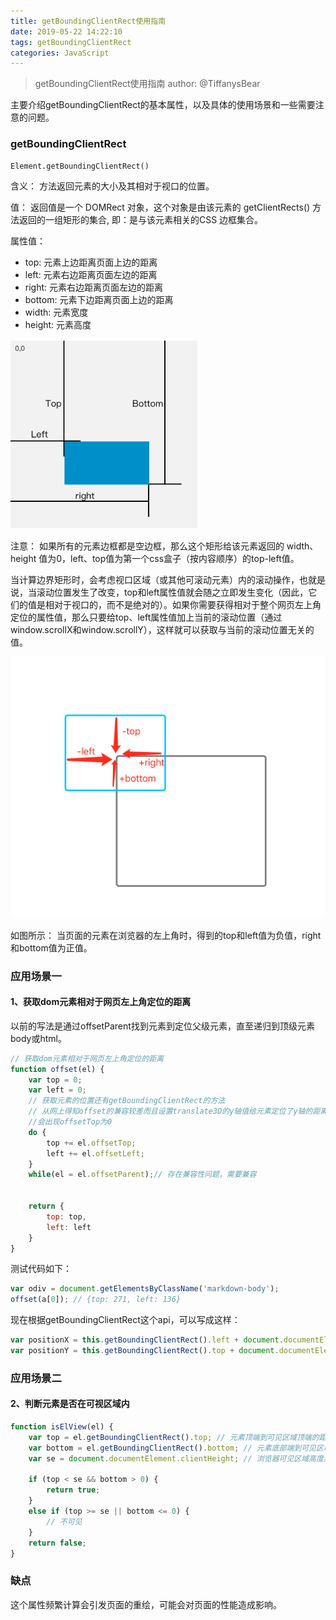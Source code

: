 ```yaml
---
title: getBoundingClientRect使用指南
date: 2019-05-22 14:22:10
tags: getBoundingClientRect
categories: JavaScript
---
```




> getBoundingClientRect使用指南
> author: @TiffanysBear

主要介绍getBoundingClientRect的基本属性，以及具体的使用场景和一些需要注意的问题。

### getBoundingClientRect

```
Element.getBoundingClientRect()

```

含义：
方法返回元素的大小及其相对于视口的位置。

值： 
返回值是一个 DOMRect 对象，这个对象是由该元素的 getClientRects() 方法返回的一组矩形的集合, 即：是与该元素相关的CSS 边框集合。

<!-- more -->

属性值：

* top: 元素上边距离页面上边的距离
* left: 元素右边距离页面左边的距离
* right: 元素右边距离页面左边的距离
* bottom: 元素下边距离页面上边的距离
* width: 元素宽度
* height: 元素高度


![图片一](https://github.com/Tiffanysbear/accumulation/raw/master/image/gbcr.png)

注意：
如果所有的元素边框都是空边框，那么这个矩形给该元素返回的 width、height 值为0，left、top值为第一个css盒子（按内容顺序）的top-left值。

当计算边界矩形时，会考虑视口区域（或其他可滚动元素）内的滚动操作，也就是说，当滚动位置发生了改变，top和left属性值就会随之立即发生变化（因此，它们的值是相对于视口的，而不是绝对的）。如果你需要获得相对于整个网页左上角定位的属性值，那么只要给top、left属性值加上当前的滚动位置（通过window.scrollX和window.scrollY），这样就可以获取与当前的滚动位置无关的值。

![图片二](https://github.com/Tiffanysbear/accumulation/raw/master/image/gbcr-2.png)


如图所示：
当页面的元素在浏览器的左上角时，得到的top和left值为负值，right和bottom值为正值。



### 应用场景一
#### 1、获取dom元素相对于网页左上角定位的距离
以前的写法是通过offsetParent找到元素到定位父级元素，直至递归到顶级元素body或html。

```javascript
// 获取dom元素相对于网页左上角定位的距离
function offset(el) {
    var top = 0;
    var left = 0;
    // 获取元素的位置还有getBoundingClientRect的方法
    // 从网上得知offset的兼容较差而且设置translate3D的y轴值给元素定位了y轴的距离后
    //会出现offsetTop为0
    do {
        top += el.offsetTop;
        left += el.offsetLeft;
    }
    while(el = el.offsetParent);// 存在兼容性问题，需要兼容
    
    
    return {
        top: top,
        left: left
    }
}
```

测试代码如下：

```javascript
var odiv = document.getElementsByClassName('markdown-body');
offset(a[0]); // {top: 271, left: 136}

```

现在根据getBoundingClientRect这个api，可以写成这样：

```javascript
var positionX = this.getBoundingClientRect().left + document.documentElement.scrollLeft;
var positionY = this.getBoundingClientRect().top + document.documentElement.scrollLeft;

```

### 应用场景二
#### 2、判断元素是否在可视区域内

```javascript
function isElView(el) {
    var top = el.getBoundingClientRect().top; // 元素顶端到可见区域顶端的距离
    var bottom = el.getBoundingClientRect().bottom; // 元素底部端到可见区域顶端的距离
    var se = document.documentElement.clientHeight; // 浏览器可见区域高度。
    
    if (top < se && bottom > 0) {
        return true;
    }
    else if (top >= se || bottom <= 0) {
        // 不可见
    }
    return false;
}


```


### 缺点

这个属性频繁计算会引发页面的重绘，可能会对页面的性能造成影响。






